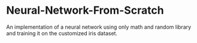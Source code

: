 # Neural-Network-From-Scratch
An implementation of a neural network using only math and random library and training it on the customized iris dataset.
